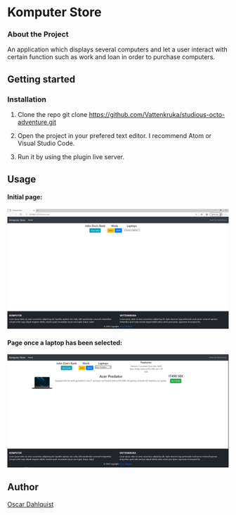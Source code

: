 # Komputer Store
### About the Project
An application which displays several computers and let a user interact with certain function such as work and loan in order to purchase computers.

## Getting started

### Installation
1. Clone the repo
git clone https://github.com/Vattenkruka/studious-octo-adventure.git

2. Open the project in your prefered text editor. I recommend Atom or Visual Studio Code.

3. Run it by using the plugin live server.

## Usage
#### Initial page:
![Initial Page](https://github.com/Vattenkruka/studious-octo-adventure/blob/main/public/images/firstpage.PNG)

#### Page once a laptop has been selected:

![Page once a laptop has been selected](https://github.com/Vattenkruka/studious-octo-adventure/blob/main/public/images/secondpage.PNG)
## Author

[Oscar Dahlquist](https://github.com/Vattenkruka)
